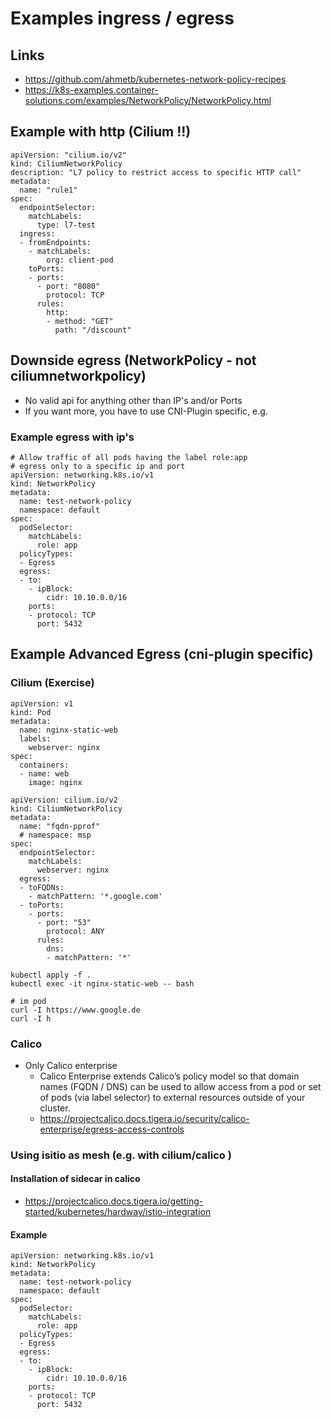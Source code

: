# Examples ingress / egress 

## Links 

  * https://github.com/ahmetb/kubernetes-network-policy-recipes
  * https://k8s-examples.container-solutions.com/examples/NetworkPolicy/NetworkPolicy.html

## Example with http (Cilium !!) 

```
apiVersion: "cilium.io/v2"
kind: CiliumNetworkPolicy
description: "L7 policy to restrict access to specific HTTP call"
metadata:
  name: "rule1"
spec:
  endpointSelector:
    matchLabels:
      type: l7-test
  ingress:
  - fromEndpoints:
    - matchLabels:
        org: client-pod
    toPorts:
    - ports:
      - port: "8080"
        protocol: TCP
      rules:
        http:
        - method: "GET"
          path: "/discount"
```          
   
## Downside egress (NetworkPolicy - not ciliumnetworkpolicy)

  * No valid api for anything other than IP's and/or Ports
  * If you want more, you have to use CNI-Plugin specific, e.g. 

### Example egress with ip's 

```
# Allow traffic of all pods having the label role:app
# egress only to a specific ip and port 
apiVersion: networking.k8s.io/v1
kind: NetworkPolicy
metadata:
  name: test-network-policy
  namespace: default
spec:
  podSelector:
    matchLabels:
      role: app
  policyTypes:
  - Egress
  egress:
  - to:
    - ipBlock:
        cidr: 10.10.0.0/16
    ports:
    - protocol: TCP 
      port: 5432
```

## Example Advanced Egress (cni-plugin specific) 

### Cilium (Exercise)

```
apiVersion: v1
kind: Pod
metadata:
  name: nginx-static-web
  labels:
    webserver: nginx
spec:
  containers:
  - name: web
    image: nginx
```

```
apiVersion: cilium.io/v2
kind: CiliumNetworkPolicy
metadata:
  name: "fqdn-pprof"
  # namespace: msp
spec:
  endpointSelector:
    matchLabels:
      webserver: nginx
  egress:
  - toFQDNs:
    - matchPattern: '*.google.com'
  - toPorts:
    - ports:
      - port: "53"
        protocol: ANY
      rules:
        dns:
        - matchPattern: '*'
```

```
kubectl apply -f .
kubectl exec -it nginx-static-web -- bash 
```

```
# im pod 
curl -I https://www.google.de 
curl -I h
```

### Calico 

  * Only Calico enterprise 
    * Calico Enterprise extends Calico’s policy model so that domain names (FQDN / DNS) can be used to allow access from a pod or set of pods (via label selector) to external resources outside of your cluster.
    * https://projectcalico.docs.tigera.io/security/calico-enterprise/egress-access-controls

### Using isitio as mesh (e.g. with cilium/calico )

#### Installation of sidecar in calico 

  * https://projectcalico.docs.tigera.io/getting-started/kubernetes/hardway/istio-integration

#### Example 

```
apiVersion: networking.k8s.io/v1
kind: NetworkPolicy
metadata:
  name: test-network-policy
  namespace: default
spec:
  podSelector:
    matchLabels:
      role: app
  policyTypes:
  - Egress
  egress:
  - to:
    - ipBlock:
        cidr: 10.10.0.0/16
    ports:
    - protocol: TCP 
      port: 5432
```
